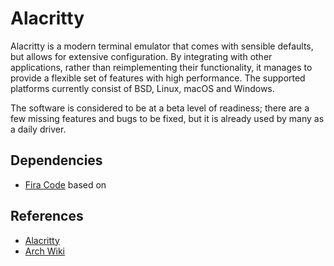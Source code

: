 # Alacritty

Alacritty is a modern terminal emulator that comes with sensible defaults, but
allows for extensive configuration. By integrating with other applications,
rather than reimplementing their functionality, it manages to provide a flexible
set of features with high performance. The supported platforms currently consist
of BSD, Linux, macOS and Windows.

The software is considered to be at a beta level of readiness; there are a few
missing features and bugs to be fixed, but it is already used by many as a daily
driver.

## Dependencies

- [Fira Code](https://github.com/tonsky/FiraCode) based on

## References

- [Alacritty](https://alacritty.org/)
- [Arch Wiki](https://wiki.archlinux.org/title/Alacritty)
